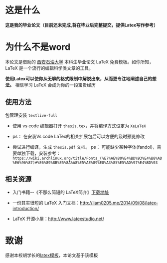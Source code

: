 # 这是什么

**这是我的毕业论文（目前还未完成,将在毕业后完整提交，提供Latex写作参考）**

# 为什么不是word

本论文是借助的 [西安石油大学](http://www.xapi.edu.cn/) 本科生毕业论文 LaTeX 免费模板。如你所知，LaTeX 是一个流行的编辑科学类文章的工具。

**使用Latex可以使你从无聊的格式限制中解脱出来，从而更专注地阐述自己的想法。** 相信学习 LaTeX 会成为你的一段宝贵经历

## 使用方法
包管理安装 `textlive-full`

* 使用 vs code 编辑器打开 `thesis.tex`，并将编译方式设定为 `XeLaTeX`
* ps： 在安装Vs code LaTex的相关扩展包后可以方便的及时预览修改

* 尝试进行编译，生成 `thesis.pdf` 文档。
ps：
可能缺少某种字体(fandol)，需要单独下载，安装参考：
` https://wiki.archlinux.org/title/Fonts_(%E7%AE%80%E4%BD%93%E4%B8%AD%E6%96%87)#%E6%89%8B%E5%8A%A8%E5%AE%89%E8%A3%85%E5%AD%97%E4%BD%93 `

## 相关资源

- 入门书籍--《不那么简短的 LaTeX简介》[下载地址](./lshort-zh-cn.pdf)

- 一份其实很短的 LaTeX 入门文档：<http://liam0205.me/2014/09/08/latex-introduction/>

- LaTeX 开源小屋：<http://www.latexstudio.net/>


# 致谢
感谢本校胡学长的[latex模板](https://github.com/h2y/xsyu-latex)，本论文基于该模板